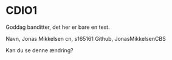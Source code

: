 # CDIO1

Goddag banditter, det her er bare en test. 

Navn,   Jonas Mikkelsen
cn,     s165161
Github, JonasMikkelsenCBS

Kan du se denne ændring?
